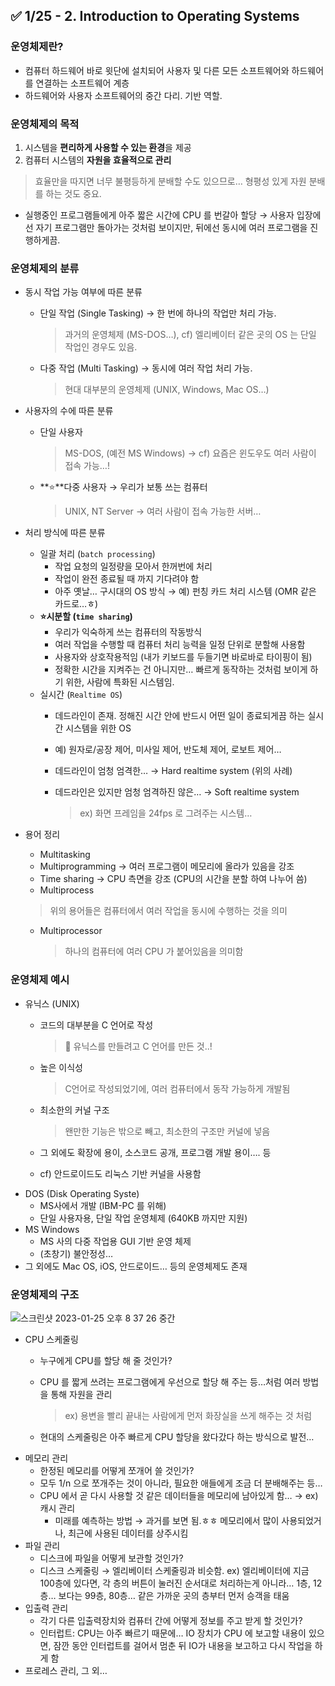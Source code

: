 ## ✅ 1/25 - 2. Introduction to Operating Systems

### 운영체제란?

- 컴퓨터 하드웨어 바로 윗단에 설치되어 사용자 및 다른 모든 소프트웨어와 하드웨어를 연결하는 소프트웨어 계층
- 하드웨어와 사용자 소프트웨어의 중간 다리. 기반 역할.

### 운영체제의 목적

1. 시스템을 **편리하게 사용할 수 있는 환경**을 제공
2. 컴퓨터 시스템의 **자원을 효율적으로 관리**

> 효율만을 따지면 너무 불평등하게 분배할 수도 있으므로… 형평성 있게 자원 분배를 하는 것도 중요.
> 
- 실행중인 프로그램들에게 아주 짧은 시간에 CPU 를 번갈아 할당
 → 사용자 입장에선 자기 프로그램만 돌아가는 것처럼 보이지만, 뒤에선 동시에 여러 프로그램을 진행하게끔.

### 운영체제의 분류

- 동시 작업 가능 여부에 따른 분류
    - 단일 작업 (Single Tasking) → 한 번에 하나의 작업만 처리 가능.
        
        > 과거의 운영체제 (MS-DOS…), cf) 엘리베이터 같은 곳의 OS 는 단일 작업인 경우도 있음.
        > 
    - 다중 작업 (Multi Tasking) → 동시에 여러 작업 처리 가능.
        
        > 현대 대부분의 운영체제 (UNIX, Windows, Mac OS…)
        > 
- 사용자의 수에 따른 분류
    - 단일 사용자
        
        > MS-DOS, (예전 MS Windows) → cf) 요즘은 윈도우도 여러 사람이 접속 가능…!
        > 
    - **⭐**다중 사용자 → 우리가 보통 쓰는 컴퓨터
        
        > UNIX, NT Server → 여러 사람이 접속 가능한 서버…
        > 
- 처리 방식에 따른 분류
    - 일괄 처리 (`batch processing`)
        - 작업 요청의 일정량을 모아서 한꺼번에 처리
        - 작업이 완전 종료될 때 까지 기다려야 함
        - 아주 옛날… 구시대의 OS 방식 → 예) 펀칭 카드 처리 시스템 (OMR 같은 카드로…ㅎ)
    - **⭐시분할 (`time sharing`)**
        - 우리가 익숙하게 쓰는 컴퓨터의 작동방식
        - 여러 작업을 수행할 때 컴퓨터 처리 능력을 일정 단위로 분할해 사용함
        - 사용자와 상호작용적임 (내가 키보드를 두들기면 바로바로 타이핑이 됨)
        - 정확한 시간을 지켜주는 건 아니지만… 빠르게 동작하는 것처럼 보이게 하기 위한, 사람에 특화된 시스템임.
    - 실시간 (`Realtime OS`)
        - 데드라인이 존재. 정해진 시간 안에 반드시 어떤 일이 종료되게끔 하는 실시간 시스템을 위한 OS
        - 예) 원자로/공장 제어, 미사일 제어, 반도체 제어, 로보트 제어…
        - 데드라인이 엄청 엄격한… → Hard realtime system (위의 사례)
        - 데드라인은 있지만 엄청 엄격하진 않은… → Soft realtime system
            
            > ex) 화면 프레임을 24fps 로 그려주는 시스템…
            > 
- 용어 정리
    - Multitasking
    - Multiprogramming → 여러 프로그램이 메모리에 올라가 있음을 강조
    - Time sharing → CPU 측면을 강조 (CPU의 시간을 분할 하여 나누어 씀)
    - Multiprocess
    
    > 위의 용어들은 컴퓨터에서 여러 작업을 동시에 수행하는 것을 의미
    > 
    - Multiprocessor
        
        > 하나의 컴퓨터에 여러 CPU 가 붙어있음을 의미함
        > 

### 운영체제 예시

- 유닉스 (UNIX)
    - 코드의 대부분을 C 언어로 작성
        
        > 🤯 유닉스를 만들려고 C 언어를 만든 것..!
        > 
    - 높은 이식성
        
        > C언어로 작성되었기에, 여러 컴퓨터에서 동작 가능하게 개발됨
        > 
    - 최소한의 커널 구조
        
        > 왠만한 기능은 밖으로 빼고, 최소한의 구조만 커널에 넣음
        > 
    - 그 외에도 확장에 용이, 소스코드 공개, 프로그램 개발 용이…. 등
    - cf) 안드로이드도 리눅스 기반 커널을 사용함
- DOS (Disk Operating Syste)
    - MS사에서 개발 (IBM-PC 를 위해)
    - 단일 사용자용, 단일 작업 운영체제 (640KB 까지만 지원)
- MS Windows
    - MS 사의 다중 작업용 GUI 기반 운영 체제
    - (초창기) 불안정성…
- 그 외에도 Mac OS, iOS, 안드로이드… 등의 운영체제도 존재

### 운영체제의 구조
![스크린샷 2023-01-25 오후 8 37 26 중간](https://user-images.githubusercontent.com/59835351/214554565-f46ed4e1-3107-4a44-9408-17351ef299a2.jpeg)


- CPU 스케줄링
    - 누구에게 CPU를 할당 해 줄 것인가?
    - CPU 를 짧게 쓰려는 프로그램에게 우선으로 할당 해 주는 등…처럼 여러 방법을 통해 자원을 관리
        
        > ex) 용변을 빨리 끝내는 사람에게 먼저 화장실을 쓰게 해주는 것 처럼
        > 
    - 현대의 스케줄링은 아주 빠르게 CPU 할당을 왔다갔다 하는 방식으로 발전…
- 메모리 관리
    - 한정된 메모리를 어떻게 쪼개어 쓸 것인가?
    - 모두 1/n 으로 쪼개주는 것이 아니라, 필요한 애들에게 조금 더 분배해주는 등…
    - CPU 에서 곧 다시 사용할 것 같은 데이터들을 메모리에 남아있게 함… → ex) 캐시 관리
        - 미래를 예측하는 방법 → 과거를 보면 됨.ㅎㅎ 
        메모리에서 많이 사용되었거나, 최근에 사용된 데이터를 상주시킴
- 파일 관리
    - 디스크에 파일을 어떻게 보관할 것인가?
    - 디스크 스케줄링 → 엘리베이터 스케줄링과 비슷함. 
    ex) 엘리베이터에 지금 100층에 있다면, 각 층의 버튼이 눌러진 순서대로 처리하는게 아니라… 
    1층, 12층… 보다는 99층, 80층… 같은 가까운 곳의 층부터 먼저 승객을 태움
- 입출력 관리
    - 각기 다른 입출력장치와 컴퓨터 간에 어떻게 정보를 주고 받게 할 것인가?
    - 인터럽트: CPU는 아주 빠르기 때문에… IO 장치가 CPU 에 보고할 내용이 있으면, 잠깐 동안 인터럽트를 걸어서 멈춘 뒤 IO가 내용을 보고하고 다시 작업을 하게 함
- 프로레스 관리, 그 외…
